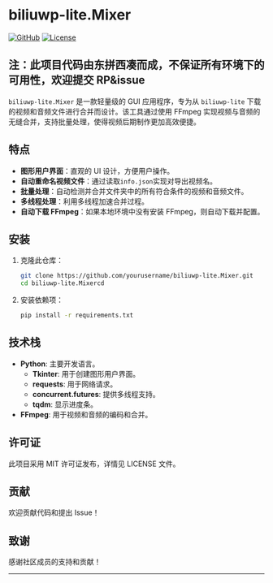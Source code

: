 # biliuwp-lite.Mixer

[![GitHub](https://img.shields.io/badge/GitHub-biliuwp--lite.Mixer-blue.svg)](https://github.com/TPAXcc/biliuwp-lite.Mixer)
[![License](https://img.shields.io/badge/License-MIT-yellow.svg)](https://opensource.org/licenses/MIT)

## 注：此项目代码由东拼西凑而成，不保证所有环境下的可用性，欢迎提交 RP&issue

`biliuwp-lite.Mixer` 是一款轻量级的 GUI 应用程序，专为从 `biliuwp-lite` 下载的视频和音频文件进行合并而设计。该工具通过使用 FFmpeg 实现视频与音频的无缝合并，支持批量处理，使得视频后期制作更加高效便捷。

## 特点

- **图形用户界面**：直观的 UI 设计，方便用户操作。
- **自动重命名视频文件**：通过读取`info.json`实现对导出视频名。
- **批量处理**：自动检测并合并文件夹中的所有符合条件的视频和音频文件。
- **多线程处理**：利用多线程加速合并过程。
- **自动下载 FFmpeg**：如果本地环境中没有安装 FFmpeg，则自动下载并配置。

## 安装

1. 克隆此仓库：
   ```bash
   git clone https://github.com/yourusername/biliuwp-lite.Mixer.git
   cd biliuwp-lite.Mixercd
   ```
2. 安装依赖项：
   ```bash
   pip install -r requirements.txt
   ```

## 技术栈

- **Python**: 主要开发语言。
  - **Tkinter**: 用于创建图形用户界面。
  - **requests**: 用于网络请求。
  - **concurrent.futures**: 提供多线程支持。
  - **tqdm**: 显示进度条。
- **FFmpeg**: 用于视频和音频的编码和合并。

## 许可证

此项目采用 MIT 许可证发布，详情见 LICENSE 文件。

## 贡献

欢迎贡献代码和提出 Issue！

## 致谢

感谢社区成员的支持和贡献！

---
